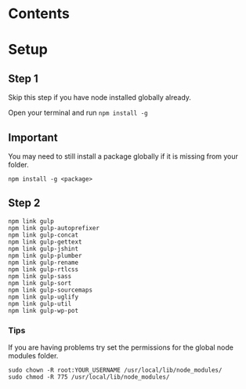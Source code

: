# Contents

# Setup

## Step 1
Skip this step if you have node installed globally already.

Open your terminal and run `npm install -g`


## Important

You may need to still install a package globally if it is missing from your folder.
```
npm install -g <package>
```

## Step 2
```
npm link gulp
npm link gulp-autoprefixer
npm link gulp-concat
npm link gulp-gettext
npm link gulp-jshint
npm link gulp-plumber
npm link gulp-rename
npm link gulp-rtlcss
npm link gulp-sass
npm link gulp-sort
npm link gulp-sourcemaps
npm link gulp-uglify
npm link gulp-util
npm link gulp-wp-pot
```

### Tips

If you are having problems try set the permissions for the global node modules folder.

```
sudo chown -R root:YOUR_USERNAME /usr/local/lib/node_modules/
sudo chmod -R 775 /usr/local/lib/node_modules/
```
